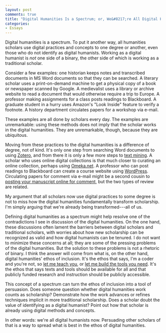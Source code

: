 ```yaml
---
layout: post
comments: true
title: "Digital Humanities Is a Spectrum; or, We&#8217;re All Digital Humanists Now"
categories: 
- Essays
---
```



Digital humanities is a spectrum. To put it another way, all humanities
scholars use digital practices and concepts to one degree or another,
even those who do not identify as digital humanists. Working as a
digital humanist is _not_ one side of a binary, the other side of which
is working as a traditional scholar.

<!--more-->

Consider a few examples: one historian keeps notes and transcribed
documents in MS Word documents so that they can be searched. A literary
scholar uses a print-on-demand machine to get a physical copy of a book
or newspaper scanned by Google. A medievalist uses a library or archive
website to read a document that would otherwise require a trip to
Europe. A professor making assignments for a class posts readings to
Blackboard. A graduate student in a hurry uses Amazon's "Look Inside"
feature to verify a footnote. A history department circulates papers for
a workshop via e-mail.

These examples are all done by scholars every day. The examples are
unremarkable: using these methods does not imply that the scholar works
in the digital humanities. They are unremarkable, though, because they
are ubiquitous.

Moving from these practices to the digital humanities is a difference of
degree, not of kind. It's only one step from searching Word documents to
using <a href="http://zotero.org">Zotero</a>, and from there it is only
a few more steps to <a
href="http://en.wikipedia.org/wiki/Text_mining">text mining</a>. A
scholar who uses online digital collections is that much closer to
curating an online collection, perhaps using <a
href="http://omeka.net/">Omeka.net</a>. A professor who can post
readings to Blackboard can create a course website using <a
href="http://wordpress.org">WordPress</a>. Circulating papers for
comment via e-mail might be a second cousin to <a
href="http://mediacommons.futureofthebook.org/mcpress/plannedobsolescence/">posting your manuscript online for comment</a>, but the two types of review are
related.

My argument that all scholars now use digital practices to some degree
is not to miss how the digital humanities fundamentally transform
scholarship. I'm simply arguing that we're already being
transformed---all of us.

Defining digital humanities as a spectrum might help resolve one of the
contradictions I see in discussion of the digital humanities. On the one
hand, these discussions often lament the barriers between digital
scholars and traditional scholars, with worries about how new
scholarship can be recognized as valid and how digital humanists can be
tenured. I do not want to minimize these concerns at all; they are some
of the pressing problems of the digital humanities. But the solution to
these problems is not a rhetoric of binary. I think the answer will come
from what is, on the other hand, digital humanities' ethos of inclusion.
It's the ethos that says, I'm a coder and you're not, so <a
href="http://thatcamp.org/2010/who-wants-to-be-a-hacker/">let me teach
you</a>, or <a href="http://oneweekonetool.org/">let me build the tools
you need</a>. It's the ethos that says texts and tools should be
available for all and that publicly funded research and instruction
should be publicly accessible.

This concept of a spectrum can turn the ethos of inclusion into a tool
of persuasion. Does someone question whether digital humanities work
counts as scholarship? Demonstrate how the work advances or refines
techniques implicit in more traditional scholarship. Does a scholar
doubt the value of identifying as a digital humanist? Point out how that
scholar is already using digital methods and concepts.

In other words: we're all digital humanists now. Persuading other
scholars of that is a way to spread what is best in the ethos of digital
humanities.

